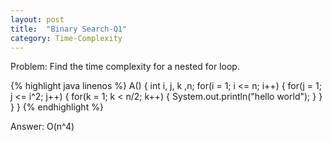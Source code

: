 ```yaml
---
layout: post
title:  "Binary Search-Q1"
category: Time-Complexity
---
```

Problem: Find the time complexity for a nested for loop. 

{% highlight java linenos %}
A() {
    int i, j, k ,n;
    for(i = 1; i <= n; i++) {
        for(j = 1; j <= i^2; j++) {
            for(k = 1; k < n/2; k++) {
                System.out.println("hello world"); 
            }
        }
    }
}
{% endhighlight %}



Answer: O(n^4) 


